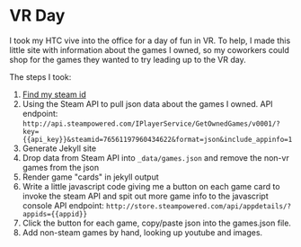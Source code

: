 # VR Day 
I took my HTC vive into the office for a day of fun in VR. To help, I made this little site with information about the games I owned, so my coworkers could shop for the games they wanted to try leading up to the VR day.

The steps I took:
1. [Find my steam id](steamidfinder.com)
1. Using the Steam API to pull json data about the games I owned.
    API endpoint: `http://api.steampowered.com/IPlayerService/GetOwnedGames/v0001/?key={{api_key}}&steamid=76561197960434622&format=json&include_appinfo=1`
1. Generate Jekyll site
1. Drop data from Steam API into `_data/games.json` and remove the non-vr games from the json
1. Render game "cards" in jekyll output
1. Write a little javascript code giving me a button on each game card to invoke the steam API and spit out more game info to the javascript console
  API endpoint: `http://store.steampowered.com/api/appdetails/?appids={{appid}}`
1. Click the button for each game, copy/paste json into the games.json file.
1. Add non-steam games by hand, looking up youtube and images.
